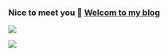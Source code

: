 ### Nice to meet you 👋   [Welcom to my blog](http://oldchen.top/flutter-blog/#/)



![](https://github-readme-stats.vercel.app/api/top-langs/?username=asjqkkkk)

![](https://github-readme-stats.vercel.app/api?username=asjqkkkk&show_icons=true&icon_color=4B8EDF&text_color=5C6998&bg_color=ffffff&hide_title=false)


<!--
**asjqkkkk/asjqkkkk** is a ✨ _special_ ✨ repository because its `README.md` (this file) appears on your GitHub profile.

Here are some ideas to get you started:

- 🔭 I’m currently working on ...
- 🌱 I’m currently learning ...
- 👯 I’m looking to collaborate on ...
- 🤔 I’m looking for help with ...
- 💬 Ask me about ...
- 📫 How to reach me: ...
- 😄 Pronouns: ...
- ⚡ Fun fact: ...
-->
